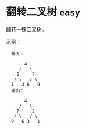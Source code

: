 # 翻转二叉树 `easy`

翻转一棵二叉树。
  
示例：

```
  输入：
  
       4
     /   \
    2     7
   / \   / \
  1   3 6   9
  输出：
  
       4
     /   \
    7     2
   / \   / \
  9   6 3   1
```